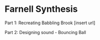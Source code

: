 # Farnell Synthesis

Part 1: Recreating Babbling Brook
[insert url]

Part 2: Designing sound - Bouncing Ball
